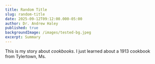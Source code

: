 ```yaml
---
title: Random Title
slug: random-title
date: 2025-09-12T09:12:00.000-05:00
author: Dr. Andrew Haley
published: true
backgroundImage: /images/tested-bg.jpeg
excerpt: Summary
---
```

This is my story about *cookbooks*.  I just learned about a 1913 cookbook from Tylertown, Ms.
